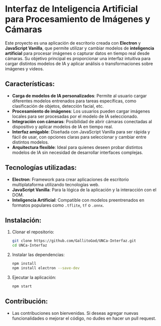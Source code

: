 # Interfaz de Inteligencia Artificial para Procesamiento de Imágenes y Cámaras

Este proyecto es una aplicación de escritorio creada con **Electron** y **JavaScript Vanilla**, que permite utilizar y cambiar modelos de **inteligencia artificial** para procesar imágenes o capturar datos en tiempo real desde cámaras. Su objetivo principal es proporcionar una interfaz intuitiva para cargar distintos modelos de IA y aplicar análisis o transformaciones sobre imágenes y videos.

## Características:
- **Carga de modelos de IA personalizados**: Permite al usuario cargar diferentes modelos entrenados para tareas específicas, como clasificación de objetos, detección facial, etc.
- **Procesamiento de imágenes**: Los usuarios pueden cargar imágenes locales para ser procesadas por el modelo de IA seleccionado.
- **Integración con cámaras**: Posibilidad de abrir cámaras conectadas al dispositivo y aplicar modelos de IA en tiempo real.
- **Interfaz amigable**: Diseñada con JavaScript Vanilla para ser rápida y fácil de usar, con opciones claras para seleccionar y cambiar entre distintos modelos.
- **Arquitectura flexible**: Ideal para quienes deseen probar distintos modelos de IA sin necesidad de desarrollar interfaces complejas.

## Tecnologías utilizadas:
- **Electron**: Framework para crear aplicaciones de escritorio multiplataforma utilizando tecnologías web.
- **JavaScript Vanilla**: Para la lógica de la aplicación y la interacción con el DOM.
- **Inteligencia Artificial**: Compatible con modelos preentrenados en formatos populares como `.tflite`, `tf` o `.onnx`.

## Instalación:
1. Clonar el repositorio:
   ```bash
   git clone https://github.com/GallitoGod/UNCa-Interfaz.git
   cd UNCa-Interfaz
2.  Instalar las dependencias:
    ```bash
    npm install
    npm install electron --save-dev
3. Ejecutar la aplicación:
   ```bash
   npm start

## Contribución:
- Las contribuciones son bienvenidas. Si deseas agregar nuevas funcionalidades o mejorar el código, no dudes en hacer un pull request.
